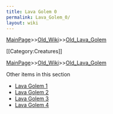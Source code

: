 ```yaml
---
title: Lava Golem 0
permalink: Lava_Golem_0/
layout: wiki
---
```


[MainPage](/keeperrl_wiki/ "wikilink")>>[Old_Wiki](/keeperrl_wiki/Old_Wiki "wikilink")>>[Old_Lava_Golem](/keeperrl_wiki/Old_Lava_Golem "wikilink")

[[Category:Creatures]]

[MainPage](/keeperrl_wiki/ "wikilink")>>[Old_Wiki](/keeperrl_wiki/Old_Wiki "wikilink")>>[Old_Lava_Golem](/keeperrl_wiki/Old_Lava_Golem "wikilink")

Other items in this section
-    [Lava Golem 1](/keeperrl_wiki/Lava_Golem_1 "wikilink")
-    [Lava Golem 2](/keeperrl_wiki/Lava_Golem_2 "wikilink")
-    [Lava Golem 3](/keeperrl_wiki/Lava_Golem_3 "wikilink")
-    [Lava Golem 4](/keeperrl_wiki/Lava_Golem_4 "wikilink")
